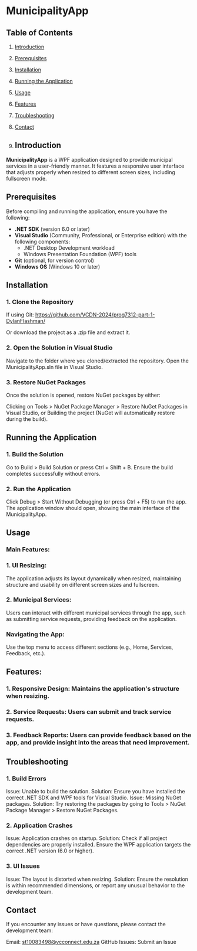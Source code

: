 # MunicipalityApp

## Table of Contents

1. [Introduction](#introduction)
2. [Prerequisites](#prerequisites)
3. [Installation](#installation)
4. [Running the Application](#running-the-application)
5. [Usage](#usage)
6. [Features](#features)
7. [Troubleshooting](#troubleshooting)
8. [Contact](#contact)

9. ## Introduction

**MunicipalityApp** is a WPF application designed to provide municipal services in a user-friendly manner. It features a responsive user interface that adjusts properly when resized to different screen sizes, including fullscreen mode.

## Prerequisites

Before compiling and running the application, ensure you have the following:

- **.NET SDK** (version 6.0 or later)
- **Visual Studio** (Community, Professional, or Enterprise edition) with the following components:
  - .NET Desktop Development workload
  - Windows Presentation Foundation (WPF) tools
- **Git** (optional, for version control)
- **Windows OS** (Windows 10 or later)

## Installation

### 1. Clone the Repository

If using Git:
https://github.com/VCDN-2024/prog7312-part-1-DylanFlashman/

Or download the project as a .zip file and extract it.

### 2. Open the Solution in Visual Studio
Navigate to the folder where you cloned/extracted the repository.
Open the MunicipalityApp.sln file in Visual Studio.

### 3. Restore NuGet Packages
Once the solution is opened, restore NuGet packages by either:

Clicking on Tools > NuGet Package Manager > Restore NuGet Packages in Visual Studio, or
Building the project (NuGet will automatically restore during the build).

## Running the Application

### 1. Build the Solution
Go to Build > Build Solution or press Ctrl + Shift + B.
Ensure the build completes successfully without errors.

### 2. Run the Application
Click Debug > Start Without Debugging (or press Ctrl + F5) to run the app.
The application window should open, showing the main interface of the MunicipalityApp.

## Usage

### Main Features:
### 1. UI Resizing:

The application adjusts its layout dynamically when resized, maintaining structure and usability on different screen sizes and fullscreen.
### 2. Municipal Services:

Users can interact with different municipal services through the app, such as submitting service requests, providing feedback on the application.

### Navigating the App:
Use the top menu to access different sections (e.g., Home, Services, Feedback, etc.).

## Features:
### 1. Responsive Design: Maintains the application's structure when resizing.
### 2. Service Requests: Users can submit and track service requests.
### 3. Feedback Reports: Users can provide feedback based on the app, and provide insight into the areas that need improvement.

## Troubleshooting
### 1. Build Errors
Issue: Unable to build the solution.
Solution: Ensure you have installed the correct .NET SDK and WPF tools for Visual Studio.
Issue: Missing NuGet packages.
Solution: Try restoring the packages by going to Tools > NuGet Package Manager > Restore NuGet Packages.

### 2. Application Crashes
Issue: Application crashes on startup.
Solution: Check if all project dependencies are properly installed. Ensure the WPF application targets the correct .NET version (6.0 or higher).

### 3. UI Issues
Issue: The layout is distorted when resizing.
Solution: Ensure the resolution is within recommended dimensions, or report any unusual behavior to the development team.

## Contact
If you encounter any issues or have questions, please contact the development team:

Email: st10083498@vcconnect.edu.za
GitHub Issues: Submit an Issue
